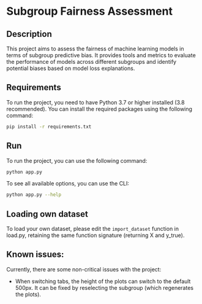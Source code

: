 # Subgroup Fairness Assessment

## Description
This project aims to assess the fairness of machine learning models in terms of subgroup predictive bias. It provides tools and metrics to evaluate the performance of models across different subgroups and identify potential biases based on model loss explanations.

## Requirements
To run the project, you need to have Python 3.7 or higher installed (3.8 recommended). You can install the required packages using the following command:
```bash
pip install -r requirements.txt
```

## Run
To run the project, you can use the following command:
```bash
python app.py
```

To see all available options, you can use the CLI:
```bash
python app.py --help
```

## Loading own dataset
To load your own dataset, please edit the `import_dataset` function in load.py, retaining the same function signature (returning X and y_true).

## Known issues:
Currently, there are some non-critical issues with the project:
- When switching tabs, the height of the plots can switch to the default 500px. It can be fixed by reselecting the subgroup (which regenerates the plots).
